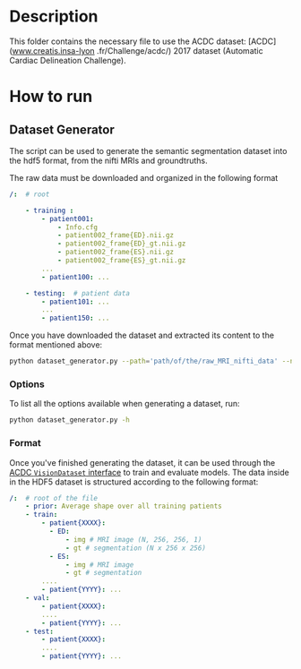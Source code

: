 # Description

This folder contains the necessary file to use the ACDC dataset: [ACDC](www.creatis.insa-lyon
.fr/Challenge/acdc/) 2017 dataset (Automatic Cardiac Delineation Challenge).

# How to run

## Dataset Generator

The script can be used to generate the semantic segmentation dataset into the hdf5 format, from the nifti MRIs and
groundtruths.

The raw data must be downloaded and organized in the following format

```yaml
/:  # root

    - training :
        - patient001:
            - Info.cfg
            - patient002_frame{ED}.nii.gz
            - patient002_frame{ED}_gt.nii.gz
            - patient002_frame{ES}.nii.gz
            - patient002_frame{ES}_gt.nii.gz
        ...
        - patient100: ...

    - testing:  # patient data
        - patient101: ...
        ...
        - patient150: ...

```
Once you have downloaded the dataset and extracted its content to the format mentioned above:

```bash
python dataset_generator.py --path='path/of/the/raw_MRI_nifti_data' --name='name/of/the/output.hdf5'
```


### Options
To list all the options available when generating a dataset, run:
```bash
python dataset_generator.py -h
```

### Format
Once you've finished generating the dataset, it can be used through the
[ACDC `VisionDataset` interface](dataset.py) to train and evaluate models. The data inside in the HDF5 dataset is
structured according to the following format:
```yaml
/:  # root of the file
    - prior: Average shape over all training patients
    - train:
        - patient{XXXX}:
          - ED:
              - img # MRI image (N, 256, 256, 1)
              - gt # segmentation (N x 256 x 256)
          - ES:
              - img # MRI image
              - gt # segmentation
        ....
        - patient{YYYY}: ...
    - val:
        - patient{XXXX}:
        ....
        - patient{YYYY}: ...
    - test:
        - patient{XXXX}:
        ....
        - patient{YYYY}: ...

```
